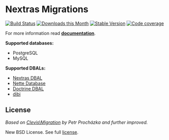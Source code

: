 Nextras Migrations
==================

[![Build Status](https://travis-ci.org/nextras/migrations.svg?branch=master)](https://travis-ci.org/nextras/migrations)
[![Downloads this Month](https://img.shields.io/packagist/dm/nextras/migrations.svg?style=flat)](https://packagist.org/packages/nextras/migrations)
[![Stable Version](https://poser.pugx.org/nextras/migrations/v/stable)](https://packagist.org/packages/nextras/migrations)
[![Code coverage](https://img.shields.io/coveralls/nextras/migrations.svg?style=flat)](https://coveralls.io/r/nextras/migrations)

For more information read **[documentation](https://nextras.org/migrations/docs)**.

**Supported databases:**
* PostgreSQL
* MySQL

**Supported DBALs:**
* [Nextras DBAL](https://github.com/nextras/dbal)
* [Nette Database](https://github.com/nette/database)
* [Doctrine DBAL](https://github.com/doctrine/dbal)
* [dibi](https://github.com/dg/dibi)


License
-------

*Based on [Clevis\Migration](https://github.com/Clevis/Migration) by Petr Procházka and further improved.*

New BSD License. See full [license](license.md).
